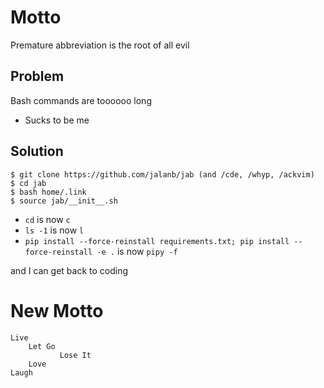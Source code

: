 # Motto

Premature abbreviation is the root of all evil

## Problem

Bash commands are toooooo long

* Sucks to be me

## Solution

```shell
$ git clone https://github.com/jalanb/jab (and /cde, /whyp, /ackvim)
$ cd jab
$ bash home/.link
$ source jab/__init__.sh
```

* `cd` is now `c`
* `ls -1` is now `l`
* `pip install --force-reinstall requirements.txt; pip install --force-reinstall -e .` is now `pipy -f` 

and I can get back to coding 

# New Motto
```
Live
    Let Go
           Lose It 
    Love
Laugh
```

